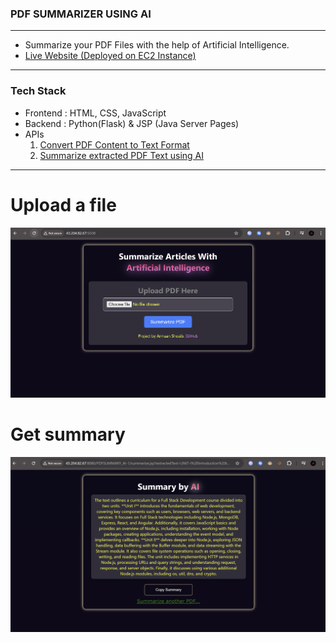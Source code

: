 ### PDF SUMMARIZER USING AI
---
- Summarize your PDF Files with the help of Artificial Intelligence.
- [Live Website (Deployed on EC2 Instance)](http://43.204.82.67:5000/)
---
### Tech Stack
- Frontend : HTML, CSS, JavaScript
- Backend : Python(Flask) & JSP (Java Server Pages)
- APIs
  1. [Convert PDF Content to Text Format](https://portal.cloudmersive.com/documentation?selected=%2fconvert%2fpdf%2fto%2ftxt&api=linkConvert&language=linkPython)
  2. [Summarize extracted PDF Text using AI](https://rapidapi.com/rphrp1985/api/chatgpt-42)
---
# Upload a file
<img title="a title" alt="Alt text" src="summaryHomePage.png">

# Get summary
<img title="a title" alt="Alt text" src="summarySample.png">



